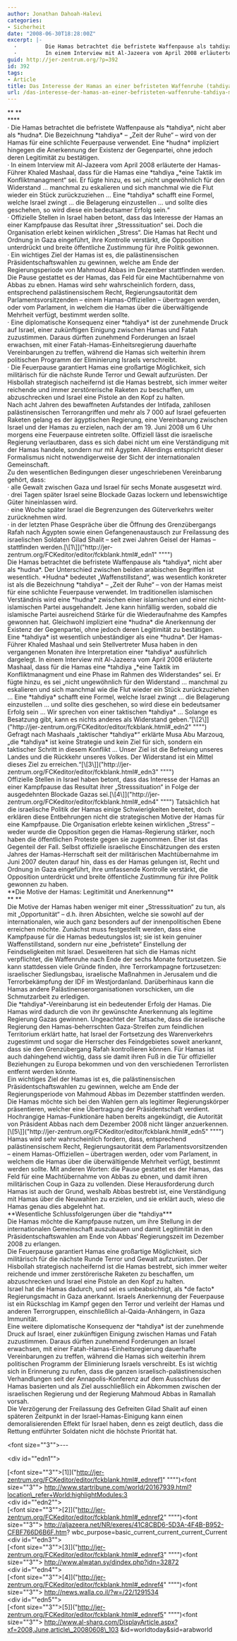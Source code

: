 ```yaml
---
author: Jonathan Dahoah-Halevi
categories:
- Sicherheit
date: "2008-06-30T18:28:00Z"
excerpt: |-
  ·         Die Hamas betrachtet die befristete Waffenpause als tahdiya, nicht aber als hudna. Die Bezeichnung tahdiya – „Zeit der Ruhe“ – wird von der Hamas für eine schlichte Feuerpause verwendet. Eine hudna impliziert hingegen die Anerkennung der Existenz der Gegenpartei, ohne jedoch deren Legitimität zu bestätigen.
  ·         In einem Interview mit Al-Jazeera vom April 2008 erläuterte der Hamas-Führer Khaled Mashaal, dass für die Hamas eine tahdiya „eine Taktik im Konfliktmanagment“ sei. Er fügte hinzu, es sei „nicht ungewöhnlich für den Widerstand … manchmal zu eskalieren und sich manchmal wie die Flut wieder ein Stück zurückzuziehen … Eine tahdiya schafft eine Formel, welche Israel zwingt … die Belagerung einzustellen … und sollte dies geschehen, so wird diese ein bedeutsamer Erfolg sein.“
guid: http://jer-zentrum.org/?p=392
id: 392
tags:
- Article
title: Das Interesse der Hamas an einer befristeten Waffenruhe (tahdiya) mit Israel
url: /das-interesse-der-hamas-an-einer-befristeten-waffenruhe-tahdiya-mit-israel-2/
---
```


<div>**<font size=""3""> </font>**</div><div>**<font size=""3""></font>**</div><div><font size=""3""><span>·<span> </span></span>Die Hamas betrachtet die befristete Waffenpause als *tahdiya*, nicht aber als *hudna*. Die Bezeichnung *tahdiya* – „Zeit der Ruhe“ – wird von der Hamas für eine schlichte Feuerpause verwendet. Eine *hudna* impliziert hingegen die Anerkennung der Existenz der Gegenpartei, ohne jedoch deren Legitimität zu bestätigen.</font></div><div><font size=""3""><span>·<span> </span></span>In einem Interview mit Al-Jazeera vom April 2008 erläuterte der Hamas-Führer Khaled Mashaal, dass für die Hamas eine *tahdiya „*eine Taktik im Konfliktmanagment“ sei. Er fügte hinzu, es sei „nicht ungewöhnlich für den Widerstand … manchmal zu eskalieren und sich manchmal wie die Flut wieder ein Stück zurückzuziehen … Eine *tahdiya* schafft eine Formel, welche Israel zwingt … die Belagerung einzustellen … und sollte dies geschehen, so wird diese ein bedeutsamer Erfolg sein.“</font></div><div><font size=""3""><span>·<span> </span></span>Offizielle Stellen in Israel haben betont, dass das Interesse der Hamas an einer Kampfpause das Resultat ihrer „Stresssituation“ sei. Doch die Organisation erlebt keinen wirklichen „Stress“. Die Hamas hat Recht und Ordnung in Gaza eingeführt, ihre Kontrolle verstärkt, die Opposition unterdrückt und breite öffentliche Zustimmung für ihre Politik gewonnen.</font></div><div><font size=""3""><span>·<span> </span></span>Ein wichtiges Ziel der Hamas ist es, die palästinensischen Präsidentschaftswahlen zu gewinnen, welche am Ende der Regierungsperiode von Mahmoud Abbas im Dezember stattfinden werden. Die Pause gestattet es der Hamas, das Feld für eine Machtübernahme von Abbas zu ebnen. Hamas wird sehr wahrscheinlich fordern, dass, entsprechend palästinensischem Recht, Regierungsautorität dem Parlamentsvorsitzenden – einem Hamas-Offiziellen – übertragen werden, oder vom Parlament, in welchem die Hamas über die überwältigende Mehrheit verfügt, bestimmt werden sollte.</font></div><div><font size=""3""><span>·<span> </span></span>Eine diplomatische Konsequenz einer *tahdiya* ist der zunehmende Druck auf Israel, einer zukünftigen Einigung zwischen Hamas und Fatah zuzustimmen. Daraus dürften zunehmend Forderungen an Israel erwachsen, mit einer Fatah-Hamas-Einheitsregierung dauerhafte Vereinbarungen zu treffen, während die Hamas sich weiterhin ihrem politischen Programm der Eliminierung Israels verschreibt.</font></div><div><font size=""3""><span>·<span> </span></span>Die Feuerpause garantiert Hamas eine großartige Möglichkeit, sich militärisch für die nächste Runde Terror und Gewalt aufzurüsten. Der Hisbollah strategisch nacheifernd ist die Hamas bestrebt, sich immer weiter reichende und immer zerstörerische Raketen zu beschaffen, um abzuschrecken und Israel eine Pistole an den Kopf zu halten.</font></div><div><font size=""3""> </font></div><div><font size=""3"">Nach acht Jahren des bewaffneten Aufstandes der Intifada, zahllosen palästinensischen Terrorangriffen und mehr als 7 000 auf Israel gefeuerten Raketen gelang es der ägyptischen Regierung, eine Vereinbarung zwischen Israel und der Hamas zu erzielen, nach der am 19. Juni 2008 um 6 Uhr morgens eine Feuerpause eintreten sollte. Offiziell lässt die israelische Regierung verlautbaren, dass es sich dabei nicht um eine Verständigung mit der Hamas handele, sondern nur mit Ägypten. Allerdings entspricht dieser Formalismus nicht notwendigerweise der Sicht der internationalen Gemeinschaft.</font></div><div><font size=""3""> </font></div><div><font size=""3"">Zu den wesentlichen Bedingungen dieser ungeschriebenen Vereinbarung gehört, dass:</font></div><div><font size=""3""> </font></div><div><font size=""3""><span>·<span> </span></span>alle Gewalt zwischen Gaza und Israel für sechs Monate ausgesetzt wird. </font></div><div><font size=""3""><span>·<span> </span></span>drei Tagen später Israel seine Blockade Gazas lockern und lebenswichtige Güter hineinlassen wird.</font></div><div><font size=""3""><span>·<span> </span></span>eine Woche später Israel die Begrenzungen des Güterverkehrs weiter zurücknehmen wird.</font></div><div><font size=""3""><span>·<span> </span></span>in der letzten Phase Gespräche über die Öffnung des Grenzübergangs Rafah nach Ägypten sowie einen Gefangenenaustausch zur Freilassung des israelischen Soldaten Gilad Shalit – seit zwei Jahren Geisel der Hamas – stattfinden werden.</font>[<span><span><span><span><font size=""3"">\[1\]</font></span></span></span></span>]("http://jer-zentrum.org/FCKeditor/editor/fckblank.html#_edn1" """")</div><div><font size=""3""> </font></div><div><font size=""3"">Die Hamas betrachtet die befristete Waffenpause als *tahdiya*, nicht aber als *hudna*. Der Unterschied zwischen beiden arabischen Begriffen ist wesentlich. *Hudna* bedeutet „Waffenstillstand“, was wesentlich konkreter ist als die Bezeichnung *tahdiya* – „Zeit der Ruhe“ – von der Hamas meist für eine schlichte Feuerpause verwendet. Im traditionellen islamischen Verständnis wird eine *hudna* zwischen einer islamischen und einer nicht-islamischen Partei ausgehandelt. Jene kann hinfällig werden, sobald die islamische Partei ausreichend Stärke für die Wiederaufnahme des Kampfes gewonnen hat. Gleichwohl impliziert eine *hudna* die Anerkennung der Existenz der Gegenpartei, ohne jedoch deren Legitimität zu bestätigen.</font></div><div><font size=""3""> </font></div><div><font size=""3"">Eine *tahdiya* ist wesentlich unbeständiger als eine *hudna*. Der Hamas-Führer Khaled Mashaal und sein Stellvertreter Musa haben in den vergangenen Monaten ihre Interpretation einer *tahdiya* ausführlich dargelegt. In einem Interview mit Al-Jazeera vom April 2008 erläuterte Mashaal, dass für die Hamas eine *tahdiya „*eine Taktik im Konfliktmanagment und eine Phase im Rahmen des Widerstandes“ sei. Er fügte hinzu, es sei „nicht ungewöhnlich für den Widerstand … manchmal zu eskalieren und sich manchmal wie die Flut wieder ein Stück zurückzuziehen … Eine *tahdiya* schafft eine Formel, welche Israel zwingt … die Belagerung einzustellen … und sollte dies geschehen, so wird diese ein bedeutsamer Erfolg sein … Wir sprechen von einer taktischen *tahdiya* … Solange es Besatzung gibt, kann es nichts anderes als Widerstand geben.“</font>[<span><span><span><span><font size=""3"">\[2\]</font></span></span></span></span>]("http://jer-zentrum.org/FCKeditor/editor/fckblank.html#_edn2" """")</div><div><font size=""3""> </font></div><div><font size=""3"">Gefragt nach Mashaals „taktischer *tahdiya*“ erklärte Musa Abu Marzouq, „die *tahdiya* ist keine Strategie und kein Ziel für sich, sondern ein taktischer Schritt in diesem Konflikt … Unser Ziel ist die Befreiung unseres Landes und die Rückkehr unseres Volkes. Der Widerstand ist ein Mittel dieses Ziel zu erreichen.“</font>[<span><span><span><span><font size=""3"">\[3\]</font></span></span></span></span>]("http://jer-zentrum.org/FCKeditor/editor/fckblank.html#_edn3" """")</div><div><font size=""3""> </font></div><div><font size=""3"">Offizielle Stellen in Israel haben betont, dass das Interesse der Hamas an einer Kampfpause das Resultat ihrer „Stresssituation“ in Folge der ausgedehnten Blockade Gazas sei.</font>[<span><span><span><span><font size=""3"">\[4\]</font></span></span></span></span>]("http://jer-zentrum.org/FCKeditor/editor/fckblank.html#_edn4" """")<font size=""3""> Tatsächlich hat die israelische Politik der Hamas einige Schwierigkeiten bereitet, doch erklären diese Entbehrungen nicht die strategischen Motive der Hamas für eine Kampfpause. Die Organisation erlebte keinen wirklichen „Stress“ – weder wurde die Opposition gegen die Hamas-Regierung stärker, noch haben die öffentlichen Proteste gegen sie zugenommen. Eher ist das Gegenteil der Fall. Selbst offizielle israelische Einschätzungen des ersten Jahres der Hamas-Herrschaft seit der militärischen Machtübernahme im Juni 2007 deuten darauf hin, dass es der Hamas gelungen ist, Recht und Ordnung in Gaza eingeführt, ihre umfassende Kontrolle verstärkt, die Opposition unterdrückt und breite öffentliche Zustimmung für ihre Politik gewonnen zu haben.</font></div><div><font size=""3""> </font></div><div><font size=""3""> </font></div><div>**<font size=""3"">Die Motive der Hamas: Legitimität und Anerkennung</font>**</div><div>**<font size=""3""> </font>**</div><div><font size=""3"">Die Motive der Hamas haben weniger mit einer „Stresssituation“ zu tun, als mit „Opportunität“ – d.h. ihren Absichten, welche sie sowohl auf der internationalen, wie auch ganz besonders auf der innenpolitischen Ebene erreichen möchte. Zunächst muss festgestellt werden, dass eine Kampfpause für die Hamas bedeutungslos ist; sie ist kein genuiner Waffenstillstand, sondern nur eine „befristete“ Einstellung der Feindseligkeiten mit Israel. Desweiteren hat sich die Hamas nicht verpflichtet, die Waffenruhe nach Ende der sechs Monate fortzusetzen. Sie kann stattdessen viele Gründe finden, ihre Terrorkampagne fortzusetzen: israelischer Siedlungsbau, israelische Maßnahmen in Jerusalem und die Terrorbekämpfung der IDF im Westjordanland. Darüberhinaus kann die Hamas andere Palästinenserorganisationen vorschicken, um die Schmutzarbeit zu erledigen.</font></div><div><font size=""3""> </font></div><div><font size=""3"">Die *tahdiya*-Vereinbarung ist ein bedeutender Erfolg der Hamas. Die Hamas wird dadurch die von ihr gewünschte Anerkennung als legitime Regierung Gazas gewinnen. Ungeachtet der Tatsache, dass die israelische Regierung den Hamas-beherrschten Gaza-Streifen zum feindlichen Territorium erklärt hatte, hat Israel der Fortsetzung des Warenverkehrs zugestimmt und sogar die Herrscher des Feindgebietes soweit anerkannt, dass sie den Grenzübergang Rafah kontrollieren können. Für Hamas ist auch dahingehend wichtig, dass sie damit ihren Fuß in die Tür offizieller Beziehungen zu Europa bekommen und von den verschiedenen Terrorlisten entfernt werden könnte.</font></div><div><font size=""3""> </font></div><div><font size=""3"">Ein wichtiges Ziel der Hamas ist es, die palästinensischen Präsidentschaftswahlen zu gewinnen, welche am Ende der Regierungsperiode von Mahmoud Abbas im Dezember stattfinden werden. Die Hamas möchte sich bei den Wahlen gern als legitimer Regierungskörper präsentieren, welcher eine Übertragung der Präsidentschaft verdient. Hochrangige Hamas-Funktionäre haben bereits angekündigt, die Autorität von Präsident Abbas nach dem Dezember 2008 nicht länger anzuerkennen.</font>[<span><span><span><span><font size=""3"">\[5\]</font></span></span></span></span>]("http://jer-zentrum.org/FCKeditor/editor/fckblank.html#_edn5" """")</div><div><font size=""3""> </font></div><div><font size=""3"">Hamas wird sehr wahrscheinlich fordern, dass, entsprechend palästinensischem Recht, Regierungsautorität dem Parlamentsvorsitzenden – einem Hamas-Offiziellen – übertragen werden, oder vom Parlament, in welchem die Hamas über die überwältigende Mehrheit verfügt, bestimmt werden sollte. Mit anderen Worten: die Pause gestattet es der Hamas, das Feld für eine Machtübernahme von Abbas zu ebnen, und damit ihren militärischen Coup in Gaza zu vollenden. Diese Herausforderung durch Hamas ist auch der Grund, weshalb Abbas bestrebt ist, eine Verständigung mit Hamas über die Neuwahlen zu erzielen, und sie erklärt auch, wieso die Hamas genau dies abgelehnt hat.</font></div><div><font size=""3""> </font></div><div><font size=""3""> </font></div><div>**<font size=""3"">Wesentliche Schlussfolgerungen über die *tahdiya*</font>**</div><div><font size=""3""> </font></div><div><font size=""3"">Die Hamas möchte die Kampfpause nutzen, um ihre Stellung in der internationalen Gemeinschaft auszubauen und damit Legitimität in den Präsidentschaftswahlen am Ende von Abbas‘ Regierungszeit im Dezember 2008 zu erlangen.</font></div><div><font size=""3""> </font></div><div><font size=""3"">Die Feuerpause garantiert Hamas eine großartige Möglichkeit, sich militärisch für die nächste Runde Terror und Gewalt aufzurüsten. Der Hisbollah strategisch nacheifernd ist die Hamas bestrebt, sich immer weiter reichende und immer zerstörerische Raketen zu beschaffen, um abzuschrecken und Israel eine Pistole an den Kopf zu halten.</font></div><div><font size=""3""> </font></div><div><font size=""3"">Israel hat die Hamas dadurch, und sei es unbeabsichtigt, als *de facto* Regierungsmacht in Gaza anerkannt. Israels Anerkennung der Feuerpause ist ein Rückschlag im Kampf gegen den Terror und verleiht der Hamas und anderen Terrorgruppen, einschließlich al-Qaida-Anhängern, in Gaza Immunität.</font></div><div><font size=""3""> </font></div><div><font size=""3"">Eine weitere diplomatische Konsequenz der *tahdiya* ist der zunehmende Druck auf Israel, einer zukünftigen Einigung zwischen Hamas und Fatah zuzustimmen. Daraus dürften zunehmend Forderungen an Israel erwachsen, mit einer Fatah-Hamas-Einheitsregierung dauerhafte Vereinbarungen zu treffen, während die Hamas sich weiterhin ihrem politischen Programm der Eliminierung Israels verschreibt. Es ist wichtig sich in Erinnerung zu rufen, dass die ganzen israelisch-palästinensischen Verhandlungen seit der Annapolis-Konferenz auf dem Ausschluss der Hamas basierten und als Ziel ausschließlich ein Abkommen zwischen der israelischen Regierung und der Regierung Mahmoud Abbas in Ramallah vorsah.</font></div><div><font size=""3""> </font></div><div><font size=""3"">Die Verzögerung der Freilassung des Gefreiten Gilad Shalit auf einen späteren Zeitpunkt in der Israel-Hamas-Einigung kann einen demoralisierenden Effekt für Israel haben, denn es zeigt deutlich, dass die Rettung entführter Soldaten nicht die höchste Priorität hat. </font></div><div><font size=""3""> </font></div><div><font size=""3""> </font></div><div><font size=""3""> </font></div><div><font size=""3""> </font></div><div>  
  
<font size=""3"">---

</font><div id=""edn1""><div>[<span><span><span><font size=""3"">\[1\]</font></span></span></span>]("http://jer-zentrum.org/FCKeditor/editor/fckblank.html#_ednref1" """")<font size=""3""> http://www.startribune.com/world/20167939.html?location\_refer+World:highlightModules:3</font></div></div><div id=""edn2""><div>[<span><span><span><font size=""3"">\[2\]</font></span></span></span>]("http://jer-zentrum.org/FCKeditor/editor/fckblank.html#_ednref2" """")<font size=""3""> http://aljazeera.net/NR/exeres/41C8CBD6-5D3A-4F4B-B952-CFBF766D6B6F.htm? wbc\_purpose=basic\_current\_current\_current\_Current</font></div></div><div id=""edn3""><div>[<span><span><span><font size=""3"">\[3\]</font></span></span></span>]("http://jer-zentrum.org/FCKeditor/editor/fckblank.html#_ednref3" """")<font size=""3""> http://www.alwatan.sy/dindex.php?idn=32872</font></div></div><div id=""edn4""><div>[<span><span><span><font size=""3"">\[4\]</font></span></span></span>]("http://jer-zentrum.org/FCKeditor/editor/fckblank.html#_ednref4" """")<font size=""3""> http://news.walla.co.il/?w=/22/1291534</font></div></div><div id=""edn5""><div>[<span><span><span><font size=""3"">\[5\]</font></span></span></span>]("http://jer-zentrum.org/FCKeditor/editor/fckblank.html#_ednref5" """")<font size=""3""> http://www.al-sharq.com/DisplayArticle.aspx?xf=2008,June,article\_20080608\_103 &amp;id=worldtoday&amp;sid=arabworld</font></div></div></div>